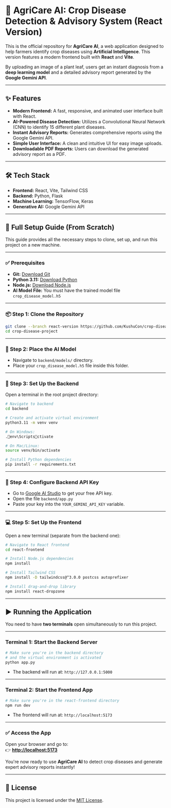 # 🌾 AgriCare AI: Crop Disease Detection & Advisory System (React Version)

This is the official repository for **AgriCare AI**, a web application designed to help farmers identify crop diseases using **Artificial Intelligence**. This version features a modern frontend built with **React** and **Vite**.

By uploading an image of a plant leaf, users get an instant diagnosis from a **deep learning model** and a detailed advisory report generated by the **Google Gemini API**.

---

## ✨ Features

- **Modern Frontend:** A fast, responsive, and animated user interface built with React.
- **AI-Powered Disease Detection:** Utilizes a Convolutional Neural Network (CNN) to identify 15 different plant diseases.
- **Instant Advisory Reports:** Generates comprehensive reports using the Google Gemini API.
- **Simple User Interface:** A clean and intuitive UI for easy image uploads.
- **Downloadable PDF Reports:** Users can download the generated advisory report as a PDF.

---

## 🛠️ Tech Stack

- **Frontend:** React, Vite, Tailwind CSS  
- **Backend:** Python, Flask  
- **Machine Learning:** TensorFlow, Keras  
- **Generative AI:** Google Gemini API  

---

## 🚀 Full Setup Guide (From Scratch)

This guide provides all the necessary steps to clone, set up, and run this project on a new machine.

---

### ✅ Prerequisites

- **Git:** [Download Git](https://git-scm.com/downloads)
- **Python 3.11:** [Download Python](https://www.python.org/downloads/release/python-3110/)
- **Node.js:** [Download Node.js](https://nodejs.org/)
- **AI Model File:** You must have the trained model file `crop_disease_model.h5`

---

### 📦 Step 1: Clone the Repository

```bash
git clone --branch react-version https://github.com/KushuCon/crop-disease-project.git
cd crop-disease-project
```

---

### 🧠 Step 2: Place the AI Model

- Navigate to `backend/models/` directory.
- Place your `crop_disease_model.h5` file inside this folder.

---

### 🐍 Step 3: Set Up the Backend

Open a terminal in the root project directory:

```bash
# Navigate to backend
cd backend

# Create and activate virtual environment
python3.11 -m venv venv

# On Windows:
.env\Scriptsctivate

# On Mac/Linux:
source venv/bin/activate

# Install Python dependencies
pip install -r requirements.txt
```

---

### 🔐 Step 4: Configure Backend API Key

- Go to [Google AI Studio](https://aistudio.google.com/app/apikey) to get your free API key.
- Open the file `backend/app.py`
- Paste your key into the `YOUR_GEMINI_API_KEY` variable.

---

### 💻 Step 5: Set Up the Frontend

Open a new terminal (separate from the backend one):

```bash
# Navigate to React frontend
cd react-frontend

# Install Node.js dependencies
npm install

# Install Tailwind CSS
npm install -D tailwindcss@^3.0.0 postcss autoprefixer

# Install drag-and-drop library
npm install react-dropzone
```

---

## ▶️ Running the Application

You need to have **two terminals** open simultaneously to run this project.

---

### Terminal 1: Start the Backend Server

```bash
# Make sure you're in the backend directory
# and the virtual environment is activated
python app.py
```

- The backend will run at: `http://127.0.0.1:5000`

---

### Terminal 2: Start the Frontend App

```bash
# Make sure you're in the react-frontend directory
npm run dev
```

- The frontend will run at: `http://localhost:5173`

---

### ✅ Access the App

Open your browser and go to:  
👉 **[http://localhost:5173](http://localhost:5173)**

You're now ready to use **AgriCare AI** to detect crop diseases and generate expert advisory reports instantly!

---

## 📄 License

This project is licensed under the [MIT License](LICENSE).
